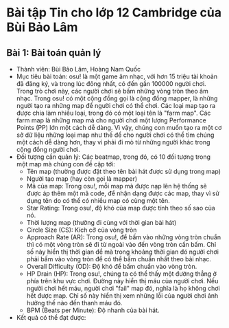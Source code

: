 # Bài tập Tin cho lớp 12 Cambridge của Bùi Bảo Lâm
## Bài 1: Bài toán quản lý
* Thành viên: Bùi Bảo Lâm, Hoàng Nam Quốc
* Mục tiêu bài toán: osu! là một game âm nhạc, với hơn 15 triệu tài khoản đã đăng ký, và trong lúc đông nhất, có đến gần 100000 người chơi. Trong trò chơi này, các người chơi sẽ bấm những vòng tròn theo âm nhạc. Trong osu! có một cộng đồng gọi là cộng đồng mapper, là những người tạo ra những map để người chơi có thể chơi. Các loại map tạo ra được chia làm nhiều loại, trong đó có một loại tên là "farm map". Các farm map là những map mà cho người chơi một lượng Performance Points (PP) lớn một cách dễ dàng. Vì vậy, chúng con muốn tạo ra một cơ sở dữ liệu những loại map như thế để cho người chơi có thể tìm chúng một cách dễ dàng hơn, thay vì phải đi mò từ những người khác trong cộng đồng người chơi.
* Đối tượng cần quản lý: Các beatmap, trong đó, có 10 đối tượng trong một map mà chúng con đề cập tới:
  - Tên map (thường được đặt theo tên bài hát được sử dụng trong map)
  - Người tạo map (hay còn gọi là mapper)
  - Mã của map: Trong osu!, mỗi map mà được nạp lên hệ thống sẽ được áp thêm một mã code, để nhận dạng được các map, thay vì sử dụng tên do có thể có nhiều map có cùng một tên.
  - Star Rating: Trong osu!, độ khó của map được tính theo số sao của nó.
  - Thời lượng map (thường đi cùng với thời gian bài hát)
  - Circle Size (CS): Kích cỡ của vòng tròn
  - Approach Rate (AR): Trong osu!, để bấm vào những vòng tròn chuẩn thì có một vòng tròn sẽ đi từ ngoài vào đến vòng tròn cần bấm. Chỉ số này hiển thị thời gian để mà trong khoảng thời gian đó người chơi phải bấm vào vòng tròn để có thể bấm chuẩn nhất theo bài nhạc.
  - Overall Difficulty (OD): Độ khó để bấm chuẩn vào vòng tròn.
  - HP Drain (HP): Trong osu!, chúng ta có thể thấy một đường thẳng ở phía trên khu vực chơi. Đường này hiển thị máu của người chơi. Nếu người chơi hết máu, người chơi "fail" map đó, nghĩa là họ không chơi hết được map. Chỉ số này hiển thị xem những lỗi của người chơi ảnh hưởng thế nào đến thanh máu đó. 
  - BPM (Beats per Minute): Độ nhanh của bài hát.
* Kết quả có thể đạt được:
